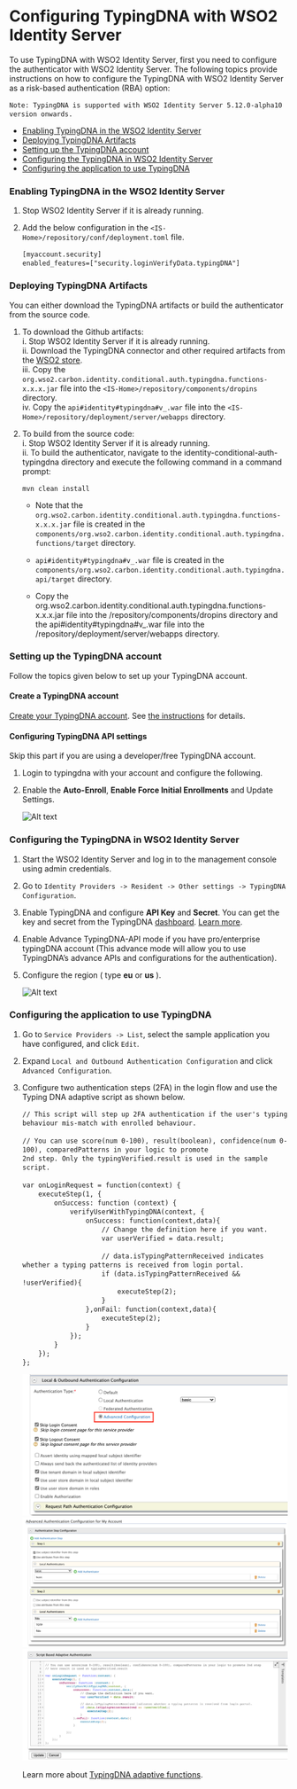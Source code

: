 # Configuring TypingDNA with WSO2 Identity Server

To use TypingDNA with WSO2 Identity Server, first you need to configure the authenticator with WSO2 Identity Server. The following topics provide instructions on how to configure the TypingDNA with WSO2 Identity Server as a risk-based authentication (RBA) option:

```
Note: TypingDNA is supported with WSO2 Identity Server 5.12.0-alpha10 version onwards.
```
* [Enabling TypingDNA in the WSO2 Identity Server](#enabling-typingdna-in-the-wso2-identity-server)
* [Deploying TypingDNA Artifacts](#deploying-typingdna-artifacts)
* [Setting up the TypingDNA account](#setting-up-the-typingdna-account)
* [Configuring the TypingDNA in WSO2 Identity Server](#configuring-the-typingdna-in-wso2-identity-server)
* [Configuring the application to use TypingDNA](#configuring-the-application-to-use-typingdna)

### Enabling TypingDNA in the WSO2 Identity Server

1. Stop WSO2 Identity Server if it is already running.
2. Add the below configuration in the `<IS-Home>/repository/conf/deployment.toml` file.
   
    ```
   [myaccount.security]
    enabled_features=["security.loginVerifyData.typingDNA"]
   ```

### Deploying TypingDNA Artifacts

You can either download the TypingDNA artifacts or build the authenticator from the source code.

1. To download the Github artifacts:  
  i. Stop WSO2 Identity Server if it is already running.   
  ii. Download the TypingDNA connector and other required artifacts from the [WSO2 store](https://store.wso2.com/store/assets/isconnector/list).  
  iii. Copy the `org.wso2.carbon.identity.conditional.auth.typingdna.functions-x.x.x.jar` file into the `<IS-Home>/repository/components/dropins` directory.   
  iv. Copy the `api#identity#typingdna#v_.war` file into the `<IS-Home>/repository/deployment/server/webapps` directory.

2. To build from the source code:  
  i. Stop WSO2 Identity Server if it is already running.  
  ii. To build the authenticator, navigate to the identity-conditional-auth-typingdna directory and execute the following command in a command prompt:  
   
   ```
   mvn clean install
   ```

   * Note that the `org.wso2.carbon.identity.conditional.auth.typingdna.functions-x.x.x.jar` file is created in the `components/org.wso2.carbon.identity.conditional.auth.typingdna.functions/target` directory. 
   * `api#identity#typingdna#v_.war` file is created in the `components/org.wso2.carbon.identity.conditional.auth.typingdna.api/target` 
   directory.  
   
   * Copy the org.wso2.carbon.identity.conditional.auth.typingdna.functions-x.x.x.jar file into the
     <IS-Home>/repository/components/dropins directory and the api#identity#typingdna#v_.war file into the <IS-Home>/repository/deployment/server/webapps directory.

### Setting up the TypingDNA account

Follow the topics given below to set up your TypingDNA account.

#### Create a TypingDNA account

[Create your TypingDNA account](https://www.typingdna.com/clients/signup).
See [the instructions](files/Account%20Creation.pdf) for details.

#### Configuring TypingDNA API settings
Skip this part if you are using a developer/free TypingDNA account.

1. Login to typingdna with your account and configure the following.
2. Enable the **Auto-Enroll**, **Enable Force Initial Enrollments** and Update Settings.

    ![Alt text](images/screen-shot-2.png?raw=true)

### Configuring the TypingDNA in WSO2 Identity Server

1. Start the WSO2 Identity Server and log in to the management console using admin credentials.
2. Go to `Identity Providers -> Resident -> Other settings -> TypingDNA Configuration`.
4. Enable TypingDNA and configure **API Key** and **Secret**. You can get the key and secret from the TypingDNA [dashboard](https://www.typingdna.com/clients/).
   [Learn more](files/Sign%20In.pdf).
5. Enable Advance TypingDNA-API mode if you have pro/enterprise typingDNA account (This advance mode will allow you
   to use TypingDNA’s advance APIs and configurations for the authentication).  
6. Configure the region ( type **eu** or **us** ).

    ![Alt text](images/screen-shot-3.png?raw=true)

### Configuring the application to use TypingDNA

1. Go to `Service Providers -> List`, select the sample application you have configured, and click `Edit`.
2. Expand `Local and Outbound Authentication Configuration` and click `Advanced Configuration`.
3. Configure two authentication steps (2FA) in the login flow and use the Typing DNA adaptive script as shown below.

    ```
    // This script will step up 2FA authentication if the user's typing behaviour mis-match with enrolled behaviour.
    
    // You can use score(num 0-100), result(boolean), confidence(num 0-100), comparedPatterns in your logic to promote 
    2nd step. Only the typingVerified.result is used in the sample script. 
    
    var onLoginRequest = function(context) {
        executeStep(1, {
            onSuccess: function (context) {
                verifyUserWithTypingDNA(context, {
                    onSuccess: function(context,data){
                        // Change the definition here if you want.
                        var userVerified = data.result;
    
                        // data.isTypingPatternReceived indicates whether a typing patterns is received from login portal.
                        if (data.isTypingPatternReceived && !userVerified){
                            executeStep(2);
                        }
                    },onFail: function(context,data){
                        executeStep(2);
                    }
                });
            }
        });
    };
   ```
 
    ![Alt_text](images/screen-shot-4.png?raw=true)
    ![Alt_text](images/screen-shot-6.png?raw=true)
    ![Alt_text](images/screen-shot-7.png?raw=true)

    Learn more about [TypingDNA adaptive functions](files/adaptive-script-description.md).
